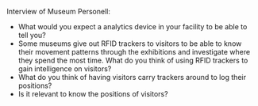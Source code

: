 Interview of Museum Personell:
- What would you expect a analytics device in your facility to be able to tell you?
- Some museums give out RFID trackers to visitors to be able to know their movement patterns through the exhibitions and investigate where they spend the most time. What do you think of using RFID trackers to gain intelligence on visitors?
- What do you think of having visitors carry trackers around to log their positions?
- Is it relevant to know the positions of visitors?
